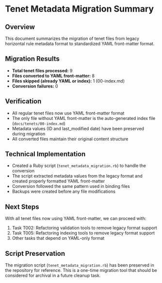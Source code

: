 # Tenet Metadata Migration Summary

## Overview
This document summarizes the migration of tenet files from legacy horizontal rule metadata format to standardized YAML front-matter format.

## Migration Results
- **Total tenet files processed:** 9
- **Files converted to YAML front-matter:** 8
- **Files skipped (already YAML or index):** 1 (00-index.md)
- **Conversion failures:** 0

## Verification
- All regular tenet files now use YAML front-matter format
- The only file without YAML front-matter is the auto-generated index file (`docs/tenets/00-index.md`)
- Metadata values (ID and last_modified date) have been preserved during migration
- All converted files maintain their original content structure

## Technical Implementation
- Created a Ruby script (`tenet_metadata_migration.rb`) to handle the conversion
- The script extracted metadata values from the legacy format and created properly formatted YAML front-matter
- Conversion followed the same pattern used in binding files
- Backups were created before any file modifications

## Next Steps
With all tenet files now using YAML front-matter, we can proceed with:
1. Task T002: Refactoring validation tools to remove legacy format support
2. Task T005: Refactoring indexing tools to remove legacy format support
3. Other tasks that depend on YAML-only format

## Script Preservation
The migration script (`tenet_metadata_migration.rb`) has been preserved in the repository for reference. This is a one-time migration tool that should be considered for archival in a future cleanup task.
